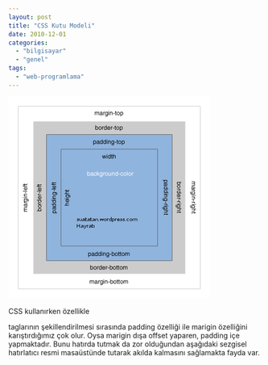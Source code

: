 ```yaml
---
layout: post
title: "CSS Kutu Modeli"
date: 2010-12-01
categories: 
  - "bilgisayar"
  - "genel"
tags: 
  - "web-programlama"
---
```


[![](/images/box-model.gif "box-model")](http://suatatan.wordpress.com/wp-content/uploads/2010/12/box-model.gif)  
  
CSS kullanırken özellikle

taglarının şekillendirilmesi sırasında padding özelliği ile marigin özelliğini karıştırdığımız çok olur. Oysa marigin dışa offset yaparen, padding içe yapmaktadır. Bunu hatırda tutmak da zor olduğundan aşağıdaki sezgisel hatırlatıcı resmi masaüstünde tutarak akılda kalmasını sağlamakta fayda var.
